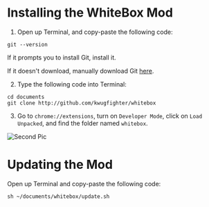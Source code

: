 # Installing the WhiteBox Mod

1. Open up Terminal, and copy-paste the following code:

```
git --version
```

If it prompts you to install Git, install it.

If it doesn't download, manually download Git [here](https://git-scm.com/download/mac).



2. Type the following code into Terminal:

```
cd documents
git clone http://github.com/kwugfighter/whitebox
```



3. Go to `chrome://extensions`, turn on `Developer Mode`, click on `Load Unpacked`, and find the folder named `whitebox`.

![Second Pic](https://i.imgur.com/NjIfMjL.png)




# Updating the Mod

Open up Terminal and copy-paste the following code:
```
sh ~/documents/whitebox/update.sh
```